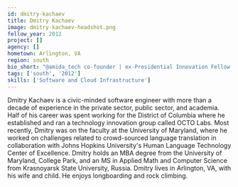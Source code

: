 ```yaml
---
id: dmitry-kachaev
title: Dmitry Kachaev
image: dmitry-kachaev-headshot.png
fellow_year: 2012
project: []
agency: []
hometown: Arlington, VA
region: south
bio_short: "@amida_tech co-founder | ex-Presidential Innovation Fellow | Hacking: open data/healthIT/arduino; Fun: climbing/longboarding"
tags: ['south', '2012']
skills: ['Software and Cloud Infrastructure']
---
```


Dmitry Kachaev is a civic-minded software engineer with more than a decade of experience in the private sector, public sector, and academia. Half of his career was spent working for the District of Columbia where he established and ran a technology innovation group called OCTO Labs. Most recently, Dmitry was on the faculty at the University of Maryland, where he worked on challenges related to crowd-sourced language translation in collaboration with Johns Hopkins University's Human Language Technology Center of Excellence. Dmitry holds an MBA degree from the University of Maryland, College Park, and an MS in Applied Math and Computer Science from Krasnoyarsk State University, Russia.  Dmitry lives in Arlington, VA, with his wife and child. He enjoys longboarding and rock climbing.
